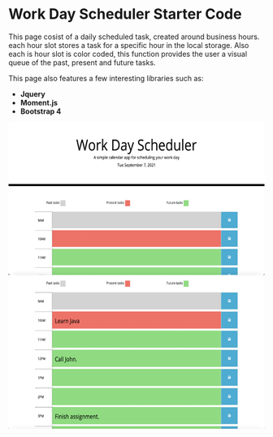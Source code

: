 # Work Day Scheduler Starter Code
This page cosist of a daily scheduled task, created around business hours. each hour slot stores a task for a specific hour in the local storage. Also each is hour slot is color coded, this function  provides the user a visual queue of the past, present and future tasks.

This page also features a few interesting libraries such as:

* **Jquery**
* **Moment.js**
* **Bootstrap 4**

<img src= "assest/img/one.png" height="300px">
<img src= "assest/img/two.png" height="300px">


